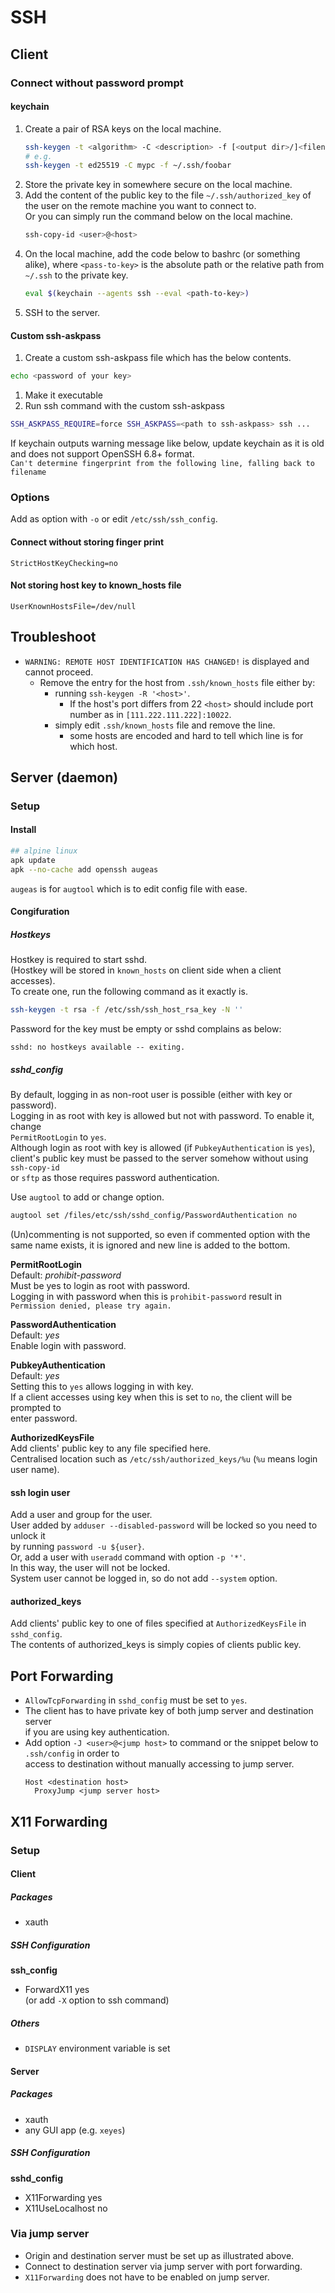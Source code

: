 # SSH

## Client

### Connect without password prompt
#### keychain
1. Create a pair of RSA keys on the local machine.
    ```sh
    ssh-keygen -t <algorithm> -C <description> -f [<output dir>/]<filename>
    # e.g.
    ssh-keygen -t ed25519 -C mypc -f ~/.ssh/foobar
    ```
1. Store the private key in somewhere secure on the local machine.
1. Add the content of the public key to the file `~/.ssh/authorized_key` of the user
on the remote machine you want to connect to.  
    Or you can simply run the command below on the local machine.
    ```sh
    ssh-copy-id <user>@<host>
    ```
1. On the local machine, add the code below to bashrc (or something alike),
where `<pass-to-key>` is the absolute path or the relative path from
`~/.ssh` to the private key.
    ```sh
    eval $(keychain --agents ssh --eval <path-to-key>)
    ```
1. SSH to the server.

#### Custom ssh-askpass
1. Create a custom ssh-askpass file which has the below contents.
  ```sh
  echo <password of your key>
  ```
1. Make it executable
1. Run ssh command with the custom ssh-askpass
  ```sh
  SSH_ASKPASS_REQUIRE=force SSH_ASKPASS=<path to ssh-askpass> ssh ...
  ```

If keychain outputs warning message like below, update keychain as it is old and does not support
OpenSSH 6.8+ format.  
`Can't determine fingerprint from the following line, falling back to filename`

### Options 
Add as option with `-o` or edit `/etc/ssh/ssh_config`.

#### Connect without storing finger print  
`StrictHostKeyChecking=no`

#### Not storing host key to known_hosts file
`UserKnownHostsFile=/dev/null`

## Troubleshoot
- `WARNING: REMOTE HOST IDENTIFICATION HAS CHANGED!` is displayed and cannot proceed.
    - Remove the entry for the host from `.ssh/known_hosts` file either by:
        - running `ssh-keygen -R '<host>'`.
            - If the host's port differs from 22 `<host>` should include port number as in `[111.222.111.222]:10022`.
        - simply edit `.ssh/known_hosts` file and remove the line.
            - some hosts are encoded and hard to tell which line is for which host.

## Server (daemon)

### Setup

#### Install
```sh
## alpine linux
apk update
apk --no-cache add openssh augeas
```
`augeas` is for `augtool` which is to edit config file with ease.

#### Congifuration

##### Hostkeys
Hostkey is required to start sshd.  
(Hostkey will be stored in `known_hosts` on client side when a client accesses).  
To create one, run the following command as it exactly is.  
```sh
ssh-keygen -t rsa -f /etc/ssh/ssh_host_rsa_key -N ''
```
Password for the key must be empty or sshd complains as below:
```
sshd: no hostkeys available -- exiting.
```

##### sshd_config
By default, logging in as non-root user is possible (either with key or password).  
Logging in as root with key is allowed but not with password. To enable it, change  
`PermitRootLogin` to `yes`.  
Although login as root with key is allowed (if `PubkeyAuthentication` is `yes`),  
client's public key must be passed to the server somehow without using `ssh-copy-id`  
or `sftp` as those requires password authentication.  

Use `augtool` to add or change option.  
```sh
augtool set /files/etc/ssh/sshd_config/PasswordAuthentication no
```
(Un)commenting is not supported, so even if commented option with the same name exists,
it is ignored and new line is added to the bottom.

**PermitRootLogin**  
Default: _prohibit-password_  
Must be yes to login as root with password.  
Logging in with password when this is `prohibit-password` result in `Permission denied, please try again.`

**PasswordAuthentication**  
Default: _yes_  
Enable login with password.  

**PubkeyAuthentication**  
Default: _yes_  
Setting this to `yes` allows logging in with key.  
If a client accesses using key when this is set to `no`, the client will be prompted to  
enter password.

**AuthorizedKeysFile**  
Add clients' public key to any file specified here.  
Centralised location such as `/etc/ssh/authorized_keys/%u` (`%u` means login user name).

#### ssh login user
Add a user and group for the user.  
User added by `adduser --disabled-password` will be locked so you need to unlock it  
by running `password -u ${user}`.  
Or, add a user with `useradd` command with option `-p '*'`.  
In this way, the user will not be locked.  
System user cannot be logged in, so do not add `--system` option.

#### authorized_keys
Add clients' public key to one of files specified at `AuthorizedKeysFile` in `sshd_config`.  
The contents of authorized_keys is simply copies of clients public key.

## Port Forwarding
- `AllowTcpForwarding` in `sshd_config` must be set to `yes`.
- The client has to have private key of both jump server and destination server  
  if you are using key authentication.
- Add option `-J <user>@<jump host>` to command or the snippet below to `.ssh/config` in order to  
  access to destination without manually accessing to jump server.
  ```
  Host <destination host>
    ProxyJump <jump server host>
  ```

## X11 Forwarding

### Setup

#### Client

##### Packages
- xauth

##### SSH Configuration
**ssh_config**  
- ForwardX11 yes  
  (or add `-X` option to ssh command)

##### Others
- `DISPLAY` environment variable is set

#### Server

##### Packages
- xauth
- any GUI app (e.g. `xeyes`)

##### SSH Configuration
**sshd_config**  
- X11Forwarding yes
- X11UseLocalhost no

### Via jump server
- Origin and destination server must be set up as illustrated above.
- Connect to destination server via jump server with port forwarding.
- `X11Forwarding` does not have to be enabled on jump server.

